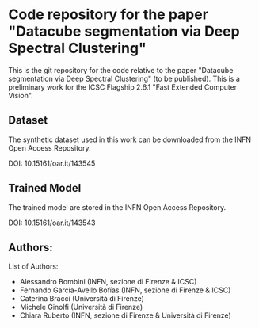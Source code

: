 # Code repository for the paper "Datacube segmentation via Deep Spectral Clustering"

This is the git repository for the code relative to the paper "Datacube segmentation via Deep Spectral Clustering" (to be published). 
This is a preliminary work for the ICSC Flagship 2.6.1 "Fast Extended Computer Vision". 

## Dataset
The synthetic dataset used in this work can be downloaded from the INFN Open Access Repository. 

DOI: 10.15161/oar.it/143545

## Trained Model
The trained model are stored in the INFN Open Access Repository. 

DOI: 10.15161/oar.it/143543 

## Authors:
List of Authors:
- Alessandro Bombini (INFN, sezione di Firenze & ICSC)
- Fernando García-Avello Bofías (INFN, sezione di Firenze & ICSC)
- Caterina Bracci (Università di Firenze)
- Michele Ginolfi (Università di Firenze)
- Chiara Ruberto  (INFN, sezione di Firenze & Università di Firenze)